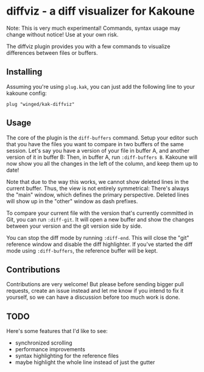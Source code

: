 # diffviz - a diff visualizer for Kakoune

Note: This is very much experimental! Commands, syntax usage may change without
notice! Use at your own risk.


The diffviz plugin provides you with a few commands to visualize differences
between files or buffers.

## Installing

Assuming you're using `plug.kak`, you can just add the following line
to your kakoune config:

```kak
plug "winged/kak-diffviz"
```

## Usage

The core of the plugin is the `diff-buffers` command. Setup your editor such
that you have the files you want to compare in two buffers of the same session.
Let's say you have a version of your file in buffer A, and another version of it
in buffer B:  Then, in buffer A, run `:diff-buffers B`. Kakoune will now show
you all the changes in the left of the column, and keep them up to date!

Note that due to the way this works, we cannot show deleted lines in the current
buffer. Thus, the view is not entirely symmetrical: There's always the "main"
window, which defines the primary perspective. Deleted lines will show up in the
"other" window as dash prefixes. 

To compare your current file with the version that's currently committed in Git,
you can run `:diff-git`. It will open a new buffer and show the changes between
your version and the git version side by side.

You can stop the diff mode by running `:diff-end`. This will close the "git"
reference window and disable the diff highlighter. If you've started the diff
mode using `:diff-buffers`, the reference buffer will be kept.


## Contributions 

Contributions are very welcome! But please before sending bigger pull
requests, create an issue instead and let me know if you intend to fix
it yourself, so we can have a discussion before too much work is done.

## TODO

Here's some features that I'd like to see:

* synchronized scrolling
* performance improvements
* syntax highlighting for the reference files
* maybe highlight the whole line instead of just the gutter
